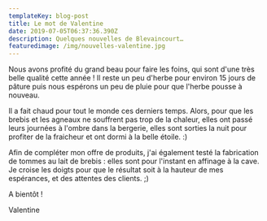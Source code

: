 ```yaml
---
templateKey: blog-post
title: Le mot de Valentine
date: 2019-07-05T06:37:36.390Z
description: Quelques nouvelles de Blevaincourt…
featuredimage: /img/nouvelles-valentine.jpg
---
```

Nous avons profité du grand beau pour faire les foins, qui sont d'une très belle qualité cette année ! Il reste un peu d'herbe pour environ 15 jours de pâture puis nous espérons un peu de pluie pour que l'herbe pousse à nouveau. 

Il a fait chaud pour tout le monde ces derniers temps. Alors, pour que les brebis et les agneaux ne souffrent pas trop de la chaleur, elles ont passé leurs journées à l'ombre dans la bergerie, elles sont sorties la nuit pour profiter de la fraicheur et ont dormi à la belle étoile. :)

Afin de compléter mon offre de produits, j'ai également testé la fabrication de tommes au lait de brebis : elles sont pour l'instant en affinage à la cave. Je croise les doigts pour que le résultat soit à la hauteur de mes espérances, et des attentes des clients. ;) 

A bientôt ! 

Valentine
